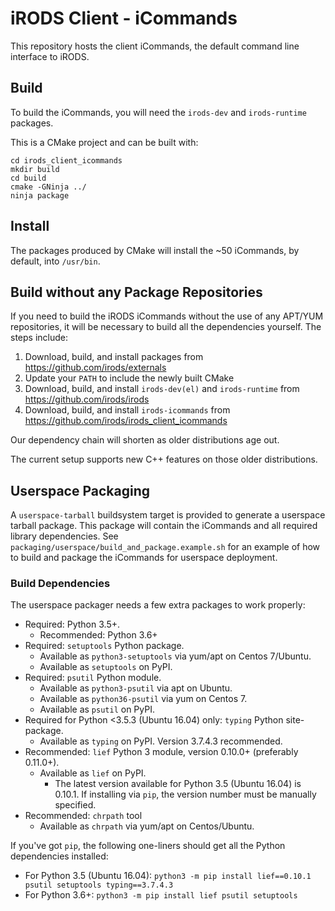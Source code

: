 # iRODS Client - iCommands

This repository hosts the client iCommands, the default command line interface to iRODS.

## Build

To build the iCommands, you will need the `irods-dev` and `irods-runtime` packages.

This is a CMake project and can be built with:

```
cd irods_client_icommands
mkdir build
cd build
cmake -GNinja ../
ninja package
```

## Install

The packages produced by CMake will install the ~50 iCommands, by default, into `/usr/bin`.

## Build without any Package Repositories

If you need to build the iRODS iCommands without the use of any APT/YUM repositories, it will be necessary
to build all the dependencies yourself.  The steps include:

1. Download, build, and install packages from https://github.com/irods/externals
2. Update your `PATH` to include the newly built CMake
3. Download, build, and install `irods-dev(el)` and `irods-runtime` from https://github.com/irods/irods
4. Download, build, and install `irods-icommands` from https://github.com/irods/irods_client_icommands
   
Our dependency chain will shorten as older distributions age out.

The current setup supports new C++ features on those older distributions.

## Userspace Packaging

A `userspace-tarball` buildsystem target is provided to generate a userspace tarball package. This package
will contain the iCommands and all required library dependencies.
See `packaging/userspace/build_and_package.example.sh` for an example of how to build and package the
iCommands for userspace deployment.

### Build Dependencies

The userspace packager needs a few extra packages to work properly:
- Required: Python 3.5+.
    - Recommended: Python 3.6+
- Required: `setuptools` Python package.
    - Available as `python3-setuptools` via yum/apt on Centos 7/Ubuntu.
    - Available as `setuptools` on PyPI.
- Required: `psutil` Python module.
    - Available as `python3-psutil` via apt on Ubuntu.
    - Available as `python36-psutil` via yum on Centos 7.
    - Available as `psutil` on PyPI.
- Required for Python <3.5.3 (Ubuntu 16.04) only: `typing` Python site-package.
    - Available as `typing` on PyPI. Version 3.7.4.3 recommended.
- Recommended: `lief` Python 3 module, version 0.10.0+ (preferably 0.11.0+).
    - Available as `lief` on PyPI.
        - The latest version available for Python 3.5 (Ubuntu 16.04) is 0.10.1. If installing via `pip`,
          the version number must be manually specified.
- Recommended: `chrpath` tool
    - Available as `chrpath` via yum/apt on Centos/Ubuntu.

If you've got `pip`, the following one-liners should get all the Python dependencies installed:
- For Python 3.5 (Ubuntu 16.04): `python3 -m pip install lief==0.10.1 psutil setuptools typing==3.7.4.3`
- For Python 3.6+: `python3 -m pip install lief psutil setuptools`
